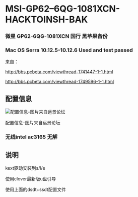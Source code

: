 # MSI-GP62–6QG-1081XCN-HACKTOINSH-BAK
### 微星 GP62-6QG-1081XCN 国行 黑苹果备份
### Mac OS Serra 10.12.5-10.12.6 Used and test passed
来自：

http://bbs.pcbeta.com/viewthread-1741447-1-1.html

http://bbs.pcbeta.com/viewthread-1749596-1-1.html

## 配置信息
![配置信息-图片来自远景论坛](http://bbs.pcbeta.com/data/attachment/forum/201705/19/224653m8qjhbj77qyf88ke.png)

配置信息-图片来自远景论坛

### 无线intel ac3165 无解

## 说明
kext驱动安装到s/l/e

使用clover最新版u盘引导

使用上面的dsdt+ssdt配置文件



